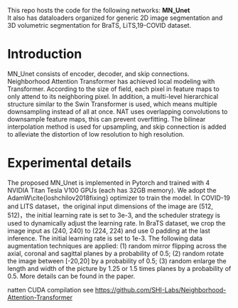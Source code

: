 This repo hosts the code for the following networks: **MN_Unet**  
It also has dataloaders organized for generic 2D image segmentation and 3D volumetric segmentation for BraTS, LiTS,19-COVID dataset.

# Introduction
MN_Unet consists of encoder, decoder, and skip connections. Neighborhood Attention Transformer has achieved local modeling with Transformer. According to the size of field, each pixel in feature maps to only attend to its neighboring pixel. In addition, a multi-level hierarchical structure similar to the Swin Transformer is used, which means multiple downsampling instead of all at once. NAT uses overlapping convolutions to downsample feature maps, this can prevent overfitting. The bilinear interpolation method is used for upsampling, and skip connection is added to alleviate the distortion of low resolution to high resolution.   

# Experimental details
The proposed MN\_Unet is implemented in Pytorch and trained with 4 NVIDIA Titan Tesla V100 GPUs (each has 32GB memory). We adopt the AdamW\cite{loshchilov2018fixing} optimizer to train the model. In COVID-19 and LITS dataset，the original input dimensions of the image are (512, 512)，the initial learning rate is set to 3e-3, and the scheduler strategy is used to dynamically adjust the learning rate. In BraTS dataset, we crop the image input as (240, 240) to (224, 224) and use 0 padding at the last inference. The initial learning rate is set to 1e-3.
The following data augmentation techniques are applied: (1) random mirror flipping across the axial, coronal and sagittal planes by a probability of 0.5; (2) random rotate the image between [-20,20] by a probability of 0.5; (3) random enlarge the length and width of the picture by 1.25 or 1.5 times planes by a probability of 0.5. More details can be found in the paper.  

natten CUDA compilation see https://github.com/SHI-Labs/Neighborhood-Attention-Transformer
